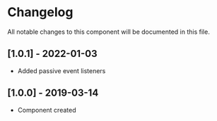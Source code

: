 # Changelog
All notable changes to this component will be documented in this file.

## [1.0.1] - 2022-01-03
- Added passive event listeners

## [1.0.0] - 2019-03-14
- Component created

